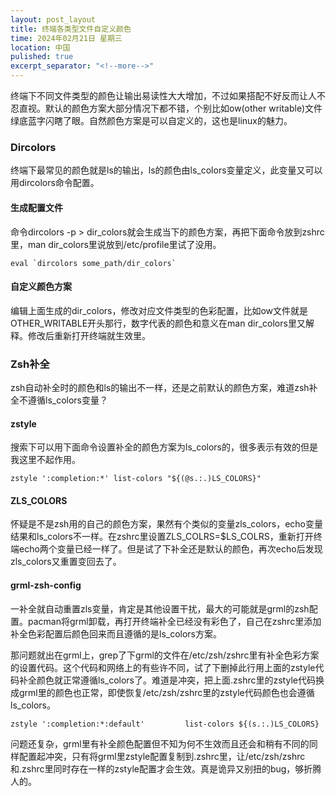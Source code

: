 ```yaml
---
layout: post_layout
title: 终端各类型文件自定义颜色
time: 2024年02月21日 星期三
location: 中国
pulished: true
excerpt_separator: "<!--more-->"
---
```

终端下不同文件类型的颜色让输出易读性大大增加，不过如果搭配不好反而让人不忍直视。默认的颜色方案大部分情况下都不错，个别比如ow(other writable)文件绿底蓝字闪瞎了眼。自然颜色方案是可以自定义的，这也是linux的魅力。<!--more-->

### **Dircolors**  ###
终端下最常见的颜色就是ls的输出，ls的颜色由ls_colors变量定义，此变量又可以用dircolors命令配置。

#### **生成配置文件**  ####
命令dircolors -p > dir_colors就会生成当下的颜色方案，再把下面命令放到zshrc里，man dir_colors里说放到/etc/profile里试了没用。

```
eval `dircolors some_path/dir_colors`
```

#### **自定义颜色方案**  ####
编辑上面生成的dir_colors，修改对应文件类型的色彩配置，比如ow文件就是OTHER_WRITABLE开头那行，数字代表的颜色和意义在man dir_colors里又解释。修改后重新打开终端就生效里。

### **Zsh补全**  ###
zsh自动补全时的颜色和ls的输出不一样，还是之前默认的颜色方案，难道zsh补全不遵循ls_colors变量？

#### **zstyle**  ####
搜索下可以用下面命令设置补全的颜色方案为ls_colors的，很多表示有效的但是我这里不起作用。

```
zstyle ':completion:*' list-colors "${(@s.:.)LS_COLORS}"
```
#### **ZLS_COLORS**  ####
怀疑是不是zsh用的自己的颜色方案，果然有个类似的变量zls_colors，echo变量结果和ls_colors不一样。在zshrc里设置ZLS_COLRS=$LS_COLRS，重新打开终端echo两个变量已经一样了。但是试了下补全还是默认的颜色，再次echo后发现zls_colors又重置变回去了。

#### **grml-zsh-config**  ####
一补全就自动重置zls变量，肯定是其他设置干扰，最大的可能就是grml的zsh配置。pacman将grml卸载，再打开终端补全已经没有彩色了，自己在zshrc里添加补全色彩配置后颜色回来而且遵循的是ls_colors方案。

那问题就出在grml上，grep了下grml的文件在/etc/zsh/zshrc里有补全色彩方案的设置代码。这个代码和网络上的有些许不同，试了下删掉此行用上面的zstyle代码补全颜色就正常遵循ls_colors了。难道是冲突，把上面.zshrc里的zstyle代码换成grml里的颜色也正常，即使恢复/etc/zsh/zshrc里的zstyle代码颜色也会遵循ls_colors。

```
zstyle ':completion:*:default'         list-colors ${(s.:.)LS_COLORS}
```

问题还复杂，grml里有补全颜色配置但不知为何不生效而且还会和稍有不同的同样配置起冲突，只有将grml里zstyle配置复制到.zshrc里，让/etc/zsh/zshrc和.zshrc里同时存在一样的zstyle配置才会生效。真是诡异又别扭的bug，够折腾人的。
